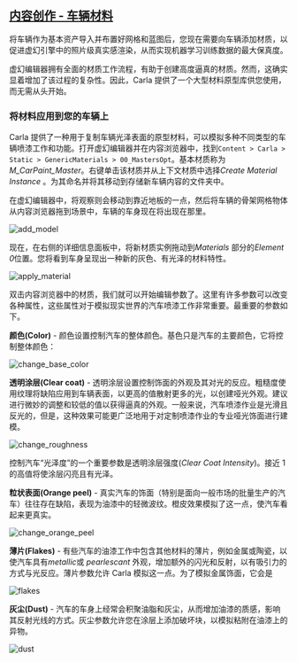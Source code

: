 ## [内容创作 - 车辆材料](https://carla.readthedocs.io/en/latest/tuto_content_authoring_vehicles_materials/) 

将车辆作为基本资产导入并布置好网格和蓝图后，您现在需要向车辆添加材质，以促进虚幻引擎中的照片级真实感渲染，从而实现机器学习训练数据的最大保真度。

虚幻编辑器拥有全面的材质工作流程，有助于创建高度逼真的材质。然而，这确实显着增加了该过程的复杂性。因此，Carla 提供了一个大型材料原型库供您使用，而无需从头开始。

### 将材料应用到您的车辆上

Carla 提供了一种用于复制车辆光泽表面的原型材料，可以模拟多种不同类型的车辆喷漆工作和功能。打开虚幻编辑器并在内容浏览器中，找到`Content > Carla > Static > GenericMaterials > 00_MastersOpt`。基本材质称为*M_CarPaint_Master*。右键单击该材质并从上下文材质中选择*Create Material Instance*  。为其命名并将其移动到存储新车辆内容的文件夹中。

在虚幻编辑器中，将观察则会移动到靠近地板的一点，然后将车辆的骨架网格物体从内容浏览器拖到场景中，车辆的车身现在将出现在那里。

![add_model](img/tuto_content_authoring_vehicles/add_model.gif)

现在，在右侧的详细信息面板中，将新材质实例拖动到*Materials* 部分的*Element 0*位置。您将看到车身呈现出一种新的灰色、有光泽的材料特性。

![apply_material](img/tuto_content_authoring_vehicles/apply_material.gif)

双击内容浏览器中的材质，我们就可以开始编辑参数了。这里有许多参数可以改变各种属性，这些属性对于模拟现实世界的汽车喷漆工作非常重要。最重要的参数如下。



__颜色(Color)__ - 颜色设置控制汽车的整体颜色。基色只是汽车的主要颜色，它将控制整体颜色：

![change_base_color](img/tuto_content_authoring_vehicles/change_base_color.gif)

__透明涂层(Clear coat)__ - 透明涂层设置控制饰面的外观及其对光的反应。粗糙度使用纹理将缺陷应用到车辆表面，以更高的值散射更多的光，以创建哑光外观。建议进行微妙的调整和较低的值以获得逼真的外观。一般来说，汽车喷漆作业是光滑且反光的，但是，这种效果可能更广泛地用于对定制喷漆作业的专业哑光饰面进行建模。

![change_roughness](img/tuto_content_authoring_vehicles/change_roughness.gif)

控制汽车“光泽度”的一个重要参数是透明涂层强度(*Clear Coat Intensity*)。接近 1 的高值将使涂层闪亮且有光泽。

__粒状表面(Orange peel)__ - 真实汽车的饰面（特别是面向一般市场的批量生产的汽车）往往存在缺陷，表现为油漆中的轻微波纹。橙皮效果模拟了这一点，使汽车看起来更真实。

![change_orange_peel](img/tuto_content_authoring_vehicles/change_orange_peel.gif)

__薄片(Flakes)__ - 有些汽车的油漆工作中包含其他材料的薄片，例如金属或陶瓷，以使汽车具有*metallic*或 *pearlescant* 外观，增加额外的闪光和反射，以有吸引力的方式与光反应。薄片参数允许 Carla 模拟这一点。为了模拟金属饰面，它会是  

![flakes](img/tuto_content_authoring_vehicles/flakes.gif)

__灰尘(Dust)__ - 汽车的车身上经常会积聚油脂和灰尘，从而增加油漆的质感，影响其反射光线的方式。灰尘参数允许您在涂层上添加破坏块，以模拟粘附在油漆上的异物。

![dust](img/tuto_content_authoring_vehicles/dust.gif)

